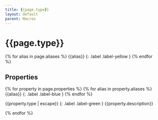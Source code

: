 ```yaml
---
title: {{page.type}}
layout: default
parent: Macros
---
```

# {{page.type}}
{% for alias in page.aliases %}
{{alias}}
{: .label .label-yellow }
{% endfor %}
## Properties
{% for property in page.properties %}
{% for alias in property.aliases %}
{{alias}}
{: .label .label-blue }
{% endfor %}

{{property.type | escape}}
{: .label .label-green }
{{property.description}}


{% endfor %}
